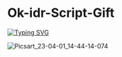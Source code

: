 # Ok-idr-Script-Gift 

[![Typing SVG](https://readme-typing-svg.demolab.com?font=Fira+Code&pause=1000&color=611FF7&width=435&lines=Assalamu+Alaikum%F0%9F%8C%BA;Script+For+Gift%F0%9F%92%9A;Follow+My+GitHub%F0%9F%A5%B0;Thank+You+Everyone%E2%9D%A4%EF%B8%8F)](https://git.io/typing-svg) 

![Picsart_23-04-01_14-44-14-074](https://user-images.githubusercontent.com/106426526/229276697-e3992f16-741a-4a10-88af-3dbda4c6e201.png)
